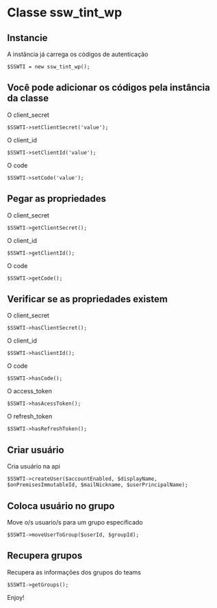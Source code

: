 # Classe ssw_tint_wp

## Instancie
A instância já carrega os códigos de autenticação


    $SSWTI = new ssw_tint_wp();

## Você pode adicionar os códigos pela instância da classe
O client_secret

    $SSWTI->setClientSecret('value');

O client_id

    $SSWTI->setClientId('value');

O code

    $SSWTI->setCode('value');

## Pegar as propriedades
O client_secret

    $SSWTI->getClientSecret();

O client_id

    $SSWTI->getClientId();

O code

    $SSWTI->getCode();

## Verificar se as propriedades existem
O client_secret

    $SSWTI->hasClientSecret();

O client_id

    $SSWTI->hasClientId();

O code

    $SSWTI->hasCode();

O access_token

    $SSWTI->hasAcessToken();

O refresh_token

    $SSWTI->hasRefreshToken();

## Criar usuário
Cria usuário na api

    $SSWTI->createUser($accountEnabled, $displayName, $onPremisesImmutableId, $mailNickname, $userPrincipalName);


## Coloca usuário no grupo
Move o/s usuario/s para um grupo especificado

    $SSWTI->moveUserToGroup($userId, $groupId);

## Recupera grupos
Recupera as informações dos grupos do teams

    $SSWTI->getGroups();

Enjoy!

